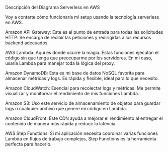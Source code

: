 Descripción del Diagrama Serverless en AWS

Voy a contarte cómo funcionaría mi setup usando la tecnología serverless en AWS.

Amazon API Gateway: Este es el punto de entrada para todas las solicitudes HTTP. Se encarga de recibir las peticiones y redirigirlas a los recursos backend adecuados.

AWS Lambda: Aquí es donde ocurre la magia. Estas funciones ejecutan el código sin que tenga que preocuparme por los servidores. En mi caso, usaría Lambda para manejar toda la lógica del proxy.

Amazon DynamoDB: Esta es mi base de datos NoSQL favorita para almacenar métricas y logs. Es rápida y flexible, ideal para lo que necesito.

Amazon CloudWatch: Esencial para recolectar logs y métricas. Me permite visualizar y monitorear el rendimiento de mis funciones Lambda.

Amazon S3: Uso este servicio de almacenamiento de objetos para guardar logs o cualquier archivo que genere mi código en Lambda.

Amazon CloudFront: Este CDN ayuda a mejorar el rendimiento al entregar el contenido de manera más rápida y reducir la latencia.

AWS Step Functions: Si mi aplicación necesita coordinar varias funciones Lambda en flujos de trabajo complejos, Step Functions es la herramienta perfecta para hacerlo.